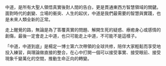 中道，是所有大聖人領悟真實後對人間的告白，更是貫通東西方智慧領域的關鍵。面對時代的劇變、立場的衝突、人生的起伏，中道是我們最需要的智慧與實踐，也是未來人類全新的正常。

走上醒覺的路，無論是為了答覆真實的問題、解開生死的疑惑、療癒身心或感情的創傷，最後一定會走上中道，也只可能走上中道，不可能不是這樣子。

「中道，中道到底」是楊定一博士第六次帶領的全球共修，陪伴大家輕鬆而享受地投入練習，與理論做直接的整合，在心中打開一個可以接受事實、接受眼前、接受現象千變萬化的空間，推動生命正向的轉變。
